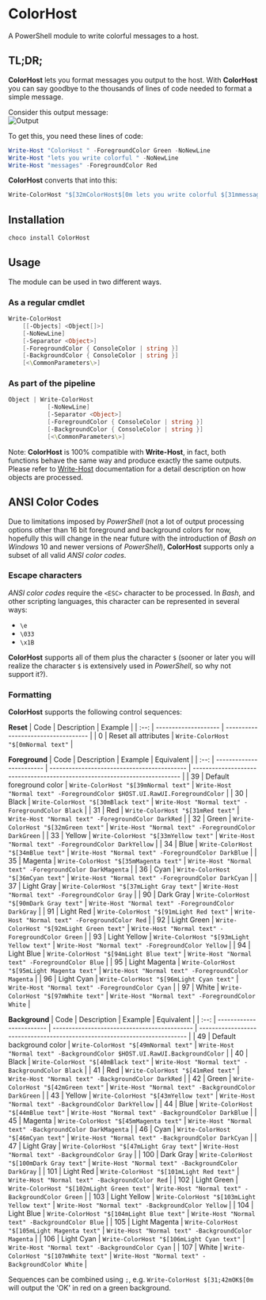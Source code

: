 # ColorHost
A PowerShell module to write colorful messages to a host.

## TL;DR;
__ColorHost__ lets you format messages you output to the host. With __ColorHost__ you can say goodbye to the thousands of lines of code needed to format a simple message.  

Consider this output message:   
![Output]()

To get this, you need these lines of code:
```powershell
Write-Host "ColorHost " -ForegroundColor Green -NoNewLine
Write-Host "lets you write colorful " -NoNewLine
Write-Host "messages" -ForegroundColor Red
```

__ColorHost__ converts that into this:
```powershell
Write-ColorHost "$[32mColorHost$[0m lets you write colorful $[31mmessages$[0m"
```

## Installation
```powershell
choco install ColorHost
```

## Usage
The module can be used in two different ways.

### As a regular cmdlet

```powershell
Write-ColorHost
    [[-Objects] <Object[]>]
    [-NoNewLine]
    [-Separator <Object>]
    [-ForegroundColor { ConsoleColor | string }]
    [-BackgroundColor { ConsoleColor | string }]
    [<\CommonParameters\>]
```

### As part of the pipeline

```powershell
Object | Write-ColorHost
           [-NoNewLine]
           [-Separator <Object>]
           [-ForegroundColor { ConsoleColor | string }]
           [-BackgroundColor { ConsoleColor | string }]
           [<\CommonParameters\>]
```

Note: __ColorHost__ is 100% compatible with __Write-Host__, in fact, both functions behave the same way and produce exactly the same outputs. Please refer to 
[Write-Host](https://msdn.microsoft.com/en-us/powershell/reference/5.1/microsoft.powershell.utility/write-host) documentation for a detail description on how objects are processed.

## ANSI Color Codes
Due to limitations imposed by _PowerShell_ (not a lot of output processing options other than 16 bit foreground and background colors for now, hopefully this will change in the near future with the introduction of _Bash on Windows_ 10 and newer versions of _PowerShell_), __ColorHost__ supports only a subset of all valid _ANSI color codes_.  

### Escape characters
_ANSI color codes_ require the `<ESC>` character to be processed. In _Bash_, and other scripting languages, this character can be represented in several ways:  
- `\e`
- `\033`
- `\x1B`

__ColorHost__ supports all of them plus the character `$` (sooner or later you will realize the character `$` is extensively used in _PowerShell_, so why not support it?).  

### Formatting
__ColorHost__ supports the following control sequences:

__Reset__
| Code | Description          | Example                             |
| :--: | -------------------- | ----------------------------------- |
| 0    | Reset all attributes | `Write-ColorHost "$[0mNormal text"` |

__Foreground__
| Code | Description              | Example                                     | Equivalent                                                                 |
| :--: | ------------------------ | ------------------------------------------- | -------------------------------------------------------------------------- |
| 39   | Default foreground color | `Write-ColorHost "$[39mNormal text"`        | `Write-Host "Normal text" -ForegroundColor $HOST.UI.RawUI.ForegroundColor` |
| 30   | Black                    | `Write-ColorHost "$[30mBlack text"`         | `Write-Host "Normal text" -ForegroundColor Black`                          |
| 31   | Red                      | `Write-ColorHost "$[31mRed text"`           | `Write-Host "Normal text" -ForegroundColor DarkRed`                        |
| 32   | Green                    | `Write-ColorHost "$[32mGreen text"`         | `Write-Host "Normal text" -ForegroundColor DarkGreen`                      |
| 33   | Yellow                   | `Write-ColorHost "$[33mYellow text"`        | `Write-Host "Normal text" -ForegroundColor DarkYellow`                     |
| 34   | Blue                     | `Write-ColorHost "$[34mBlue text"`          | `Write-Host "Normal text" -ForegroundColor DarkBlue`                       | 
| 35   | Magenta                  | `Write-ColorHost "$[35mMagenta text"`       | `Write-Host "Normal text" -ForegroundColor DarkMagenta`                    |
| 36   | Cyan                     | `Write-ColorHost "$[36mCyan text"`          | `Write-Host "Normal text" -ForegroundColor DarkCyan`                       |
| 37   | Light Gray               | `Write-ColorHost "$[37mLight Gray text"`    | `Write-Host "Normal text" -ForegroundColor Gray`                           |
| 90   | Dark Gray                | `Write-ColorHost "$[90mDark Gray text"`     | `Write-Host "Normal text" -ForegroundColor DarkGray`                       |
| 91   | Light Red                | `Write-ColorHost "$[91mLight Red text"`     | `Write-Host "Normal text" -ForegroundColor Red`                            |
| 92   | Light Green              | `Write-ColorHost "$[92mLight Green text"`   | `Write-Host "Normal text" -ForegroundColor Green`                          |
| 93   | Light Yellow             | `Write-ColorHost "$[93mLight Yellow text"`  | `Write-Host "Normal text" -ForegroundColor Yellow`                         |
| 94   | Light Blue               | `Write-ColorHost "$[94mLight Blue text"`    | `Write-Host "Normal text" -ForegroundColor Blue`                           |
| 95   | Light Magenta            | `Write-ColorHost "$[95mLight Magenta text"` | `Write-Host "Normal text" -ForegroundColor Magenta`                        |
| 96   | Light Cyan               | `Write-ColorHost "$[96mLight Cyan text"`    | `Write-Host "Normal text" -ForegroundColor Cyan`                           |
| 97   | White                    | `Write-ColorHost "$[97mWhite text"`         | `Write-Host "Normal text" -ForegroundColor White`                          |

__Background__
| Code | Description              | Example                                      | Equivalent                                                                 |
| :--: | ------------------------ | -------------------------------------------- | -------------------------------------------------------------------------- |
| 49   | Default background color | `Write-ColorHost "$[49mNormal text"`         | `Write-Host "Normal text" -BackgroundColor $HOST.UI.RawUI.BackgroundColor` |
| 40   | Black                    | `Write-ColorHost "$[40mBlack text"`          | `Write-Host "Normal text" -BackgroundColor Black`                          |
| 41   | Red                      | `Write-ColorHost "$[41mRed text"`            | `Write-Host "Normal text" -BackgroundColor DarkRed`                        |
| 42   | Green                    | `Write-ColorHost "$[42mGreen text"`          | `Write-Host "Normal text" -BackgroundColor DarkGreen`                      |
| 43   | Yellow                   | `Write-ColorHost "$[43mYellow text"`         | `Write-Host "Normal text" -BackgroundColor DarkYellow`                     |
| 44   | Blue                     | `Write-ColorHost "$[44mBlue text"`           | `Write-Host "Normal text" -BackgroundColor DarkBlue`                       | 
| 45   | Magenta                  | `Write-ColorHost "$[45mMagenta text"`        | `Write-Host "Normal text" -BackgroundColor DarkMagenta`                    |
| 46   | Cyan                     | `Write-ColorHost "$[46mCyan text"`           | `Write-Host "Normal text" -BackgroundColor DarkCyan`                       |
| 47   | Light Gray               | `Write-ColorHost "$[47mLight Gray text"`     | `Write-Host "Normal text" -BackgroundColor Gray`                           |
| 100  | Dark Gray                | `Write-ColorHost "$[100mDark Gray text"`     | `Write-Host "Normal text" -BackgroundColor DarkGray`                       |
| 101  | Light Red                | `Write-ColorHost "$[101mLight Red text"`     | `Write-Host "Normal text" -BackgroundColor Red`                            |
| 102  | Light Green              | `Write-ColorHost "$[102mLight Green text"`   | `Write-Host "Normal text" -BackgroundColor Green`                          |
| 103  | Light Yellow             | `Write-ColorHost "$[103mLight Yellow text"`  | `Write-Host "Normal text" -BackgroundColor Yellow`                         |
| 104  | Light Blue               | `Write-ColorHost "$[104mLight Blue text"`    | `Write-Host "Normal text" -BackgroundColor Blue`                           |
| 105  | Light Magenta            | `Write-ColorHost "$[105mLight Magenta text"` | `Write-Host "Normal text" -BackgroundColor Magenta`                        |
| 106  | Light Cyan               | `Write-ColorHost "$[106mLight Cyan text"`    | `Write-Host "Normal text" -BackgroundColor Cyan`                           |
| 107  | White                    | `Write-ColorHost "$[107mWhite text"`         | `Write-Host "Normal text" -BackgroundColor White`                          |

Sequences can be combined using `;`, e.g. `Write-ColorHost $[31;42mOK$[0m` will output the 'OK' in red on a green background.
